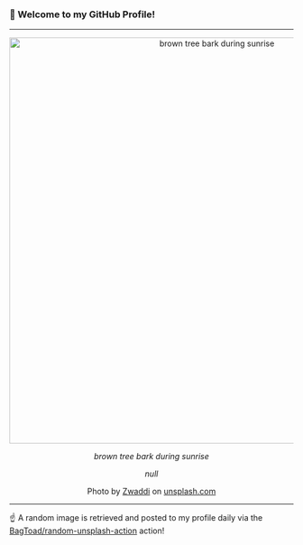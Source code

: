 ### 👋 Welcome to my GitHub Profile!

----

<div align="center">
  <img width="720" src="https://images.unsplash.com/12/sun-trees.jpg?crop=entropy&cs=tinysrgb&fit=max&fm=jpg&ixid=M3w1NTI0OTR8MHwxfHJhbmRvbXx8fHx8fHx8fDE3MjY2Mzk5NDd8&ixlib=rb-4.0.3&q=80&w=1080" alt="brown tree bark during sunrise">
  
  <em>brown tree bark during sunrise</em>
  
  <em>null</em>
  
  Photo by [Zwaddi](https://twitter.com/zwaddi) on [unsplash.com](https://unsplash.com/)
</div>

----

☝️ A random image is retrieved and posted to my profile daily via the [BagToad/random-unsplash-action](https://github.com/BagToad/random-unsplash-action) action!
